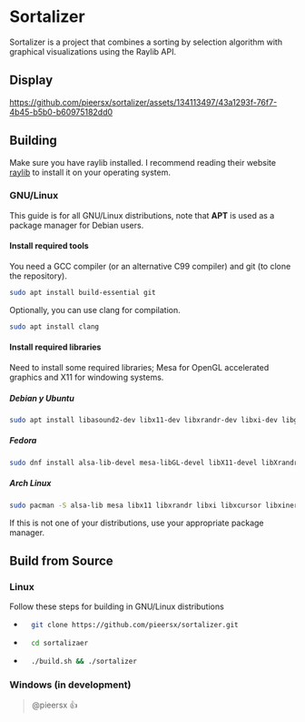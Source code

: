 # Sortalizer

Sortalizer is a project that combines a sorting by selection algorithm with graphical visualizations using the Raylib API.

## Display
https://github.com/pieersx/sortalizer/assets/134113497/43a1293f-76f7-4b45-b5b0-b60975182dd0

## Building
Make sure you have raylib installed. I recommend reading their website [raylib](https://www.raylib.com/) to install it on your operating system.

### GNU/Linux
This guide is for all GNU/Linux distributions, note that **APT** is used as a package manager for Debian users.

#### Install required tools

You need a GCC compiler (or an alternative C99 compiler) and git (to clone the repository).
```bash
sudo apt install build-essential git 
```

Optionally, you can use clang for compilation.
```bash
sudo apt install clang 
```

#### Install required libraries

Need to install some required libraries; Mesa for OpenGL accelerated graphics and X11 for windowing systems.

##### Debian y Ubuntu
```bash
sudo apt install libasound2-dev libx11-dev libxrandr-dev libxi-dev libgl1-mesa-dev libglu1-mesa-dev libxcursor-dev libxinerama-dev
```

##### Fedora
```bash
sudo dnf install alsa-lib-devel mesa-libGL-devel libX11-devel libXrandr-devel libXi-devel libXcursor-devel libXinerama-devel libatomic
```

##### Arch Linux
```bash
sudo pacman -S alsa-lib mesa libx11 libxrandr libxi libxcursor libxinerama
```

If this is not one of your distributions, use your appropriate package manager.

## Build from Source

### Linux
Follow these steps for building in GNU/Linux distributions
* ```bash
    git clone https://github.com/pieersx/sortalizer.git
    ```
* ```bash
    cd sortalizaer
    ```
* ```bash
    ./build.sh && ./sortalizer
    ```
    
### Windows (in development)

> @pieersx :+1: